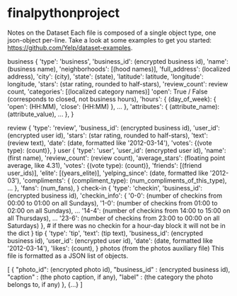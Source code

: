 # finalpythonproject
Notes on the Dataset Each file is composed of a single object type, one json-object per-line. Take a look at some examples to get you started: https://github.com/Yelp/dataset-examples.

business
{
    'type': 'business',
    'business_id': (encrypted business id),
    'name': (business name),
    'neighborhoods': [(hood names)],
    'full_address': (localized address),
    'city': (city),
    'state': (state),
    'latitude': latitude,
    'longitude': longitude,
    'stars': (star rating, rounded to half-stars),
    'review_count': review count,
    'categories': [(localized category names)]
    'open': True / False (corresponds to closed, not business hours),
    'hours': {
        (day_of_week): {
            'open': (HH:MM),
            'close': (HH:MM)
        },
        ...
    },
    'attributes': {
        (attribute_name): (attribute_value),
        ...
    },
}

review
{
    'type': 'review',
    'business_id': (encrypted business id),
    'user_id': (encrypted user id),
    'stars': (star rating, rounded to half-stars),
    'text': (review text),
    'date': (date, formatted like '2012-03-14'),
    'votes': {(vote type): (count)},
}
user
{
    'type': 'user',
    'user_id': (encrypted user id),
    'name': (first name),
    'review_count': (review count),
    'average_stars': (floating point average, like 4.31),
    'votes': {(vote type): (count)},
    'friends': [(friend user_ids)],
    'elite': [(years_elite)],
    'yelping_since': (date, formatted like '2012-03'),
    'compliments': {
        (compliment_type): (num_compliments_of_this_type),
        ...
    },
    'fans': (num_fans),
}
check-in
{
    'type': 'checkin',
    'business_id': (encrypted business id),
    'checkin_info': {
        '0-0': (number of checkins from 00:00 to 01:00 on all Sundays),
        '1-0': (number of checkins from 01:00 to 02:00 on all Sundays),
        ...
        '14-4': (number of checkins from 14:00 to 15:00 on all Thursdays),
        ...
        '23-6': (number of checkins from 23:00 to 00:00 on all Saturdays)
    }, # if there was no checkin for a hour-day block it will not be in the dict
}
tip
{
    'type': 'tip',
    'text': (tip text),
    'business_id': (encrypted business id),
    'user_id': (encrypted user id),
    'date': (date, formatted like '2012-03-14'),
    'likes': (count),
}
photos (from the photos auxiliary file)
This file is formatted as a JSON list of objects.

[
    {
        "photo_id": (encrypted photo id),
        "business_id" : (encrypted business id),
        "caption" : (the photo caption, if any),
        "label" : (the category the photo belongs to, if any)
    },
    {...}
]
